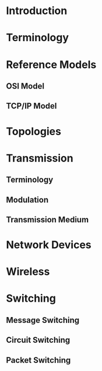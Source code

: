 # Introduction

# Terminology

# Reference Models

## OSI Model

## TCP/IP Model

# Topologies

# Transmission

## Terminology

## Modulation

## Transmission Medium

# Network Devices

# Wireless

# Switching

## Message Switching

## Circuit Switching

## Packet Switching

